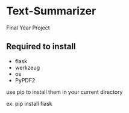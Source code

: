# Text-Summarizer
Final Year Project

## Required to install
- flask
- werkzeug
- os
- PyPDF2

use pip to install them in your current directory

ex: pip install flask
